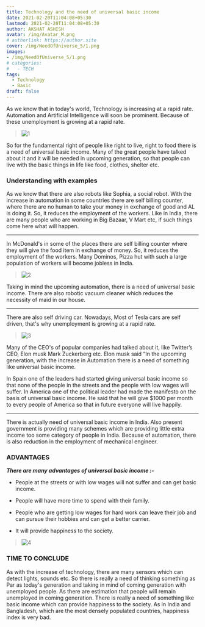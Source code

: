 ```yaml
---
title: Technology and the need of universal basic income
date: 2021-02-20T11:04:08+05:30
lastmod: 2021-02-20T11:04:08+05:30
author: AKSHAT ASHISH
avatar: /img/Avatar_M.png
# authorlink: https://author.site
cover: /img/NeedOfUniverse_5/1.png
images: 
- /img/NeedOfUniverse_5/1.png
# categories:
#   - TECH
tags:
  - Technology
  - Basic
draft: false
---
```


As we know that in today's world, Technology is increasing at a rapid rate. Automation and Artificial Intelligence will soon be prominent. Because of these unemployment is growing at a rapid rate.

<!--more-->

> ![1](/img/NeedOfUniverse_5/1.png)

So for the fundamental right of people like right to live, right to food
there is a need of universal basic income. Many of the great people have
talked about it and it will be needed in upcoming generation, so that
people can live with the basic things in life like food, clothes,
shelter etc.

### Understanding with examples

As we know that there are also robots like Sophia, a social robot.
With the increase in automation in some countries there are self billing
counter, where there are no human to take your money in exchange of good
and AL is doing it. So, it reduces the employment of the workers. Like
in India, there are many people who are working in Big Bazaar, V Mart
etc, if such things come here what will happen.

---

In McDonald's in some of the places there are self billing counter where
they will give the food item in exchange of money. So, it reduces the
employment of the workers. Many Dominos, Pizza hut with such a large
population of workers will become jobless in India.

> ![2](/img/NeedOfUniverse_5/3.png)

Taking in mind the upcoming automation, there is a need of universal
basic income. There are also robotic vacuum cleaner which reduces the
necessity of maid in our house.

---

There are also self driving car. Nowadays, Most of Tesla cars are self
driven, that's why unemployment is growing at a rapid rate.

> ![3](/img/NeedOfUniverse_5/5.png)

Many of the CEO's of popular companies had talked about it, like
Twitter’s CEO, Elon musk Mark Zuckerberg etc. Elon musk said “In the
upcoming generation, with the increase in Automation there is a need of
something like universal basic income.

In Spain one of the leaders had started giving universal basic income so
that none of the people in the streets and the people with low wages
will suffer. In America one of the political leader had made the
manifesto on the basis of universal basic income. He said that he will
give \$1000 per month to every people of America so that in future
everyone will live happily.

---

There is actually need of universal basic income in India. Also present
government is providing many schemes which are providing little extra
income too some category of people in India. Because of automation,
there is also reduction in the employment of mechanical engineer.

### ADVANTAGES

***There are many advantages of universal basic income :-***

-   People at the streets or with low wages will not suffer and can get
    basic income.

-   People will have more time to spend with their family.

-   People who are getting low wages for hard work can leave their job
    and can pursue their hobbies and can get a better carrier.

-   It will provide happiness to the society.

> ![4](/img/NeedOfUniverse_5/4.png)

### TIME TO CONCLUDE

As with the increase of technology, there are many sensors which can
detect lights, sounds etc. So there is really a need of thinking
something as Par as today's generation and taking in mind of coming
generation with unemployed people. As there are estimation that people
will remain unemployed in coming generation. There is really a need of
something like basic income which can provide happiness to the society.
As in India and Bangladesh, which are the most densely populated
countries, happiness index is very bad.


